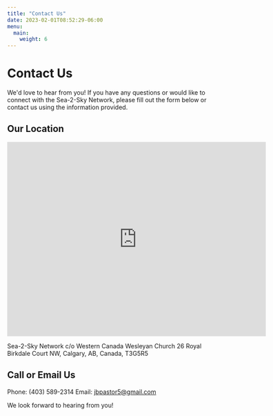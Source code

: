 ```yaml
---
title: "Contact Us"
date: 2023-02-01T08:52:29-06:00
menu:
  main:
    weight: 6
---
```


# Contact Us

We'd love to hear from you! If you have any questions or would like to connect with the Sea-2-Sky Network, please fill out the form below or contact us using the information provided.

## Our Location

<iframe src="https://www.google.com/maps/embed?pb=!1m14!1m8!1m3!1d1403.8040563627706!2d-114.1202949!3d51.1152845!3m2!1i1024!2i768!4f13.1!3m3!1m2!1s0x0%3A0x738b2e5b5df54776!2s26+Royal+Birkdale+Court+NW%2C+Calgary%2C+AB%2C+Canada!5e0!3m2!1sen!2sus!4v1555996480294!5m2!1sen!2sus" width="600" height="450" frameborder="0" style="border:0" allowfullscreen></iframe>

Sea-2-Sky Network
c/o Western Canada Wesleyan Church
26 Royal Birkdale Court NW, Calgary, AB, Canada, T3G5R5

## Call or Email Us

Phone: (403) 589-2314
Email: jbpastor5@gmail.com

We look forward to hearing from you!